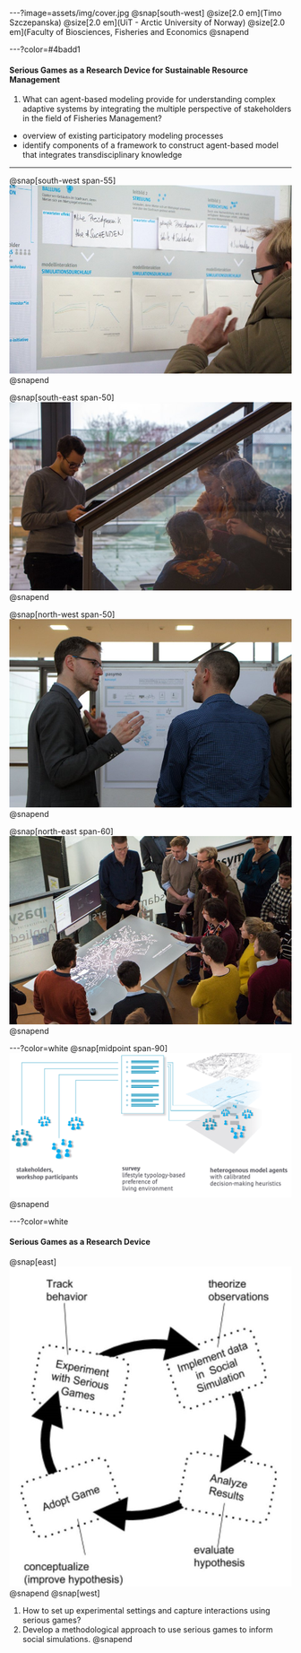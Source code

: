 ---?image=assets/img/cover.jpg
@snap[south-west]
@size[2.0 em](Timo Szczepanska)
@size[2.0 em](UiT - Arctic University of Norway)
@size[2.0 em](Faculty of Biosciences, Fisheries and Economics
@snapend

---?color=#4badd1
#### Serious Games as a Research Device for Sustainable Resource Management
1. What can agent-based modeling provide for understanding complex adaptive systems by integrating the multiple perspective of stakeholders in the field of Fisheries Management?
- overview of existing participatory modeling processes
- identify components of a framework to construct agent-based model that integrates transdisciplinary knowledge

---
@snap[south-west span-55]
![](assets/img/WS3.jpg)
@snapend

@snap[south-east span-50]
![](assets/img/WS4.jpg)
@snapend

@snap[north-west span-50]
![](assets/img/WS2.jpg)
@snapend

@snap[north-east span-60]
![](assets/img/WS1.jpg)
@snapend

---?color=white
@snap[midpoint span-90]
![](assets/img/g.png)
@snapend

---?color=white
#### Serious Games as a Research Device
@snap[east]
![](assets/img/circle.jpg)
@snapend
@snap[west]
1. How to set up experimental settings and capture interactions using serious games?
2. Develop a methodological approach to use serious games to inform social simulations.
@snapend
